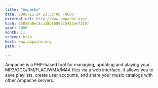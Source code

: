 ```yaml
---
title: "Ampache"
date: 2006-11-24 23:38:00 -0600
external-url: http://www.ampache.org/
hash: 25058a0ec8ca38bf6802c5433ee7318f
year: 2006
month: 11
scheme: http
host: www.ampache.org
path: /

---
```


Ampache is a PHP-based tool for managing, updating and playing your MP3/OGG/RM/FLAC/WMA/M4A files via a web interface. It allows you to save playlists, create user accounts, and share your music catalogs with other Ampache servers.
